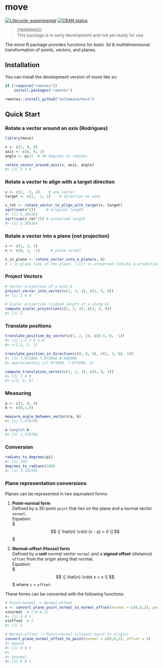 
<!-- README.md is generated from README.Rmd. Please edit that file -->

# move

<!-- badges: start -->

[![Lifecycle:
experimental](https://img.shields.io/badge/lifecycle-experimental-orange.svg)](https://lifecycle.r-lib.org/articles/stages.html#experimental)
[![CRAN
status](https://www.r-pkg.org/badges/version/move)](https://CRAN.R-project.org/package=move)
<!-- badges: end -->

> \[!WARNING\]  
> This package is in early development and not yet ready for use

The move R package provides functions for basic 3d & multidimensional
transformation of points, vectors, and planes.

## Installation

You can install the development version of move like so:

``` r
if (!require("remotes"))
    install.packages("remotes")

remotes::install_github("selkamand/move")
```

## Quick Start

### Rotate a vector around an axis (Rodrigues)

``` r
library(move)

v <- c(1, 0, 0)
axis <- c(0, 0, 1)
angle <- pi/2  # 90 degrees in radians

rotate_vector_around_axis(v, axis, angle)
#> [1] 0 1 0
```

### Rotate a vector to align with a target direction

``` r
v <- c(2, -3, 4)    # any vector
target <- c(1,  1, 1)    # direction we want

v_rot <- rotate_vector_to_align_with_target(v, target)
sqrt(sum(v^2))     # original length
#> [1] 5.385165
sqrt(sum(v_rot^2)) # preserved length
#> [1] 5.385165
```

### Rotate a vector into a plane (not projection)

``` r
v <- c(1, 2, 3)
n <- c(0, 1, -1)     # plane normal

v_in_plane <- rotate_vector_into_a_plane(v, n)
# v_in_plane lies in the plane; ||v|| is preserved (unlike a projection)
```

### Project Vectors

``` r
# Vector projection of a onto b
project_vector_into_vector(c(2, 3, 4), c(1, 0, 0))
#> [1] 2 0 0

# Scalar projection (signed length of a along b)
compute_scalar_projection(c(2, 3, 4), c(1, 0, 0))
#> [1] 2
```

### Translate positions

``` r
translate_position_by_vector(c(1, 2, 3), c(0.5, 0, -1))
#> [1] 1.5 2.0 2.0
#> c(1.5, 2, 2)

translate_position_in_direction(c(0, 0, 0), c(1, 1, 0), 10)
#> [1] 7.071068 7.071068 0.000000
#> approximately c(7.071068, 7.071068, 0)

compute_translation_vector(c(1, 2, 3), c(4, 6, 3))
#> [1] 3 4 0
#> c(3, 4, 0)
```

### Measuring

``` r
a <- c(1, 0, 0)
b <- c(0,1,0)

measure_angle_between_vectors(a, b)
#> [1] 1.570796

a %angle% b
#> [1] 1.570796
```

### Conversion

``` r
radians_to_degrees(pi)
#> [1] 180
degrees_to_radians(180)
#> [1] 3.141593
```

### Plane representation conversions

Planes can be represented in two equivalent forms:

1.  **Point–normal form**  
    Defined by a 3D point `point` that lies on the plane and a normal
    vector `normal`.  
    Equation:  
    $$$
    \[
    \hat{n} \cdot (x - p) = 0
    \]
    $$\$

2.  **Normal–offset (Hesse) form**  
    Defined by a **unit** normal vector `normal` and a **signed offset**
    (distance) `offset` from the origin along that normal.  
    Equation:  
    $$$
    \[
    \hat{n} \cdot x = s
    \]
    $$\$ where `s` = `offset`.

These forms can be converted with the following functions:

``` r
# Point–normal -> Normal–offset
x <- convert_plane_point_normal_to_normal_offset(normal = c(0,0,2), point = c(2,3,5))
x$normal  # c(0,0,1)
#> [1] 0 0 1
x$offset  # 5
#> [1] 5

# Normal–offset -> Point–normal (closest point to origin)
convert_plane_normal_offset_to_point(normal = c(0,0,1), offset = 5)
#> $point
#> [1] 0 0 5
#> 
#> $normal
#> [1] 0 0 1
```
